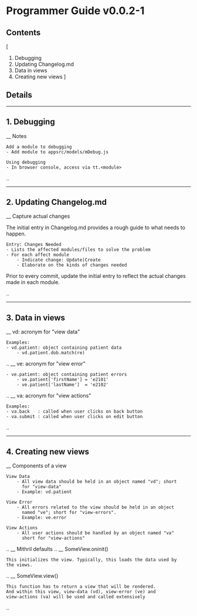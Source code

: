 # Programmer Guide v0.0.2-1

## Contents<a id="toc"></a>
[
1. Debugging
2. Updating Changelog.md
3. Data in views
4. Creating new views
]

## Details

----
<a id="1"></a>
## 1. Debugging
__ Notes

    Add a module to debugging
    - Add module to appsrc/models/mDebug.js

    Using debugging
    - In browser console, access via tt.<module>

..

----
<a id="2"></a>
## 2. Updating Changelog.md
__ Capture actual changes

The initial entry in Changelog.md provides a rough guide to what needs
to happen.

    Entry: Changes Needed
    - Lists the affected modules/files to solve the problem
    - For each affect module
        - Indicate change: Update|Create
        - Elaborate on the kinds of changes needed

Prior to every commit, update the initial entry to reflect the actual
changes made in each module.

..

----
<a id="3"></a>
## 3. Data in views
__ vd: acronym for "view data"

    Examples:
    - vd.patient: object containing patient data
        - vd.patient.dob.match(re)
..
__ ve: acronym for "view error"

    - ve.patient: object containing patient errors
        - ve.patient['firstName'] = 'e2101'
        - ve.patient['lastName']  = 'e2102'

..
__ va: acronym for "view actions"

    Examples:
    - va.back   : called when user clicks on back button
    - va.submit : called when user clicks on edit button

..

----
<a id="4"></a>
## 4. Creating new views
__ Components of a view

    View Data
        - All view data should be held in an object named "vd"; short
          for "view-data"
        - Example: vd.patient

    View Error
        - All errors related to the view should be held in an object
          named "ve"; short for "view-errors".
        - Example: ve.error

    View Actions
        - All user actions should be handled by an object named "va"
          short for "view-actions"

..
__ Mithril defaults
..
__   SomeView.oninit()

    This initializes the view. Typically, this loads the data used by
    the views.

..
__   SomeView.view()

    This function has to return a view that will be rendered.
    And within this view, view-data (vd), view-error (ve) and
    view-actions (va) will be used and called extensively

..

